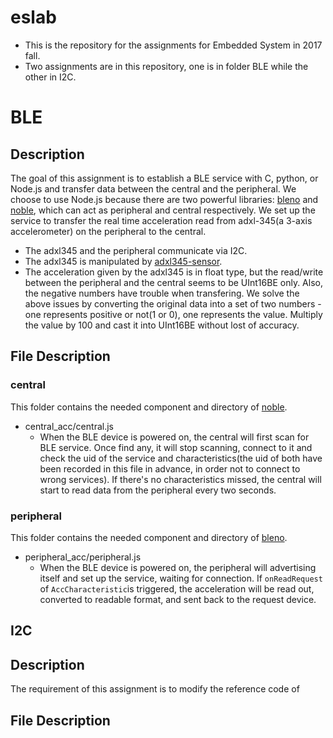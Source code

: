 # eslab
* This is the repository for the assignments for Embedded System in 2017 fall.  
* Two assignments are in this repository, one is in folder BLE while the other in I2C.

# BLE 
## Description
The goal of this assignment is to establish a BLE service with C, python, or Node.js and transfer data between the central and the peripheral.  We choose to use Node.js because there are two powerful libraries: [bleno](https://github.com/sandeepmistry/bleno) and [noble](https://github.com/sandeepmistry/noble), which can act as peripheral and central respectively.  We set up the service to transfer the real time acceleration read from adxl-345(a 3-axis accelerometer) on the peripheral to the central.
* The adxl345 and the peripheral communicate via I2C.
* The adxl345 is manipulated by [adxl345-sensor](https://github.com/skylarstein/adxl345-sensor).
* The acceleration given by the adxl345 is in float type, but the read/write between the peripheral and the central seems to be UInt16BE only.  Also, the negative numbers have trouble when transfering. We solve the above issues by converting the original data into a set of two numbers - one represents positive or not(1 or 0), one represents the value. Multiply the value by 100 and cast it into UInt16BE without lost of accuracy.

## File Description
### central
This folder contains the needed component and directory of [noble](https://github.com/sandeepmistry/noble).
* central_acc/central.js
  * When the BLE device is powered on, the central will first scan for BLE service. Once find any, it will stop scanning, connect to it and check the uid of the service and characteristics(the uid of both have been recorded in this file in advance, in order not to connect to wrong services). If there's no characteristics missed, the central will start to read data from the peripheral every two seconds.

### peripheral
This folder contains the needed component and directory of [bleno](https://github.com/sandeepmistry/bleno).
* peripheral_acc/peripheral.js
  * When the BLE device is powered on, the peripheral will advertising itself and set up the service, waiting for connection. If ```onReadRequest``` of ```AccCharacteristic```is triggered, the acceleration will be read out, converted to readable format, and sent back to the request device.




## I2C
## Description
The requirement of this assignment is to modify the reference code of 
## File Description
